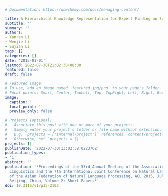```yaml
---
# Documentation: https://wowchemy.com/docs/managing-content/

title: A Hierarchical Knowledge Representation for Expert Finding on Social Media
subtitle: ''
summary: ''
authors:
- Yanran Li
- Wenjie Li
- Sujian Li
tags: []
categories: []
date: '2015-01-01'
lastmod: 2022-07-30T21:02:38+08:00
featured: false
draft: false

# Featured image
# To use, add an image named `featured.jpg/png` to your page's folder.
# Focal points: Smart, Center, TopLeft, Top, TopRight, Left, Right, BottomLeft, Bottom, BottomRight.
image:
  caption: ''
  focal_point: ''
  preview_only: false

# Projects (optional).
#   Associate this post with one or more of your projects.
#   Simply enter your project's folder or file name without extension.
#   E.g. `projects = ["internal-project"]` references `content/project/deep-learning/index.md`.
#   Otherwise, set `projects = []`.
projects: []
publishDate: '2022-07-30T13:02:38.022376Z'
publication_types:
- '1'
abstract: ''
publication: '*Proceedings of the 53rd Annual Meeting of the Association for Computational
  Linguistics and the 7th International Joint Conference on Natural Language Processing
  of the Asian Federation of Natural Language Processing, ACL 2015, July 26-31, 2015,
  Beijing, China, Volume 2: Short Papers*'
doi: 10.3115/v1/p15-2102
---
```

